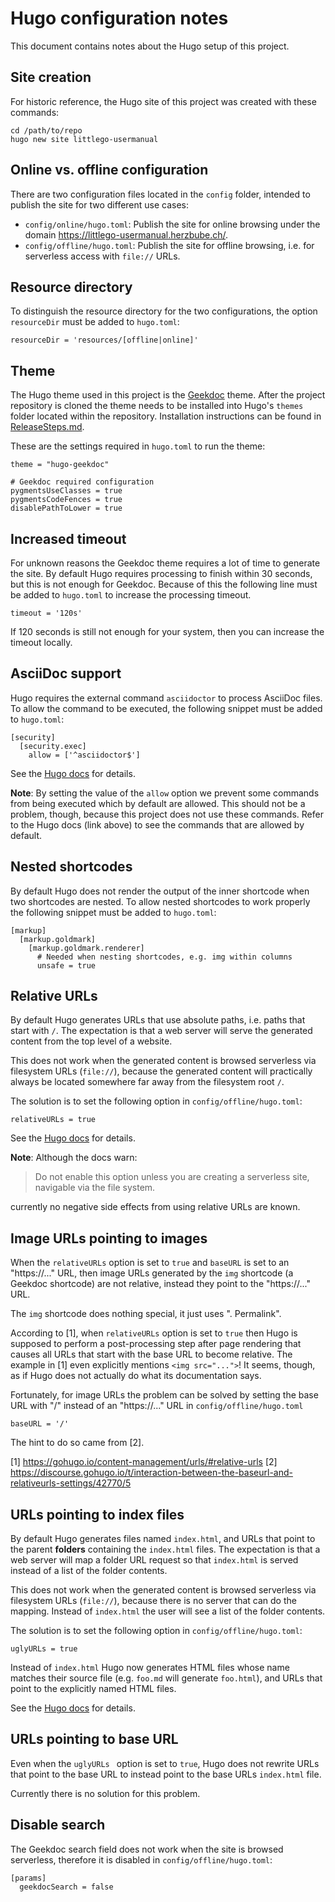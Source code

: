 # Hugo configuration notes

This document contains notes about the Hugo setup of this project.

## Site creation

For historic reference, the Hugo site of this project was created with these commands:

    cd /path/to/repo
    hugo new site littlego-usermanual

## Online vs. offline configuration

There are two configuration files located in the `config` folder, intended to publish the site for two different use cases:

- `config/online/hugo.toml`: Publish the site for online browsing under the domain https://littlego-usermanual.herzbube.ch/.
- `config/offline/hugo.toml`: Publish the site for offline browsing, i.e. for serverless access with `file://` URLs.

## Resource directory

To distinguish the resource directory for the two configurations, the option `resourceDir` must be added to `hugo.toml`:

    resourceDir = 'resources/[offline|online]'

## Theme

The Hugo theme used in this project is the [Geekdoc](https://geekdocs.de/) theme. After the project repository is cloned the theme needs to be installed into Hugo's `themes` folder located within the repository. Installation instructions can be found in [ReleaseSteps.md](ReleaseSteps.md).

These are the settings required in `hugo.toml` to run the theme:

```
theme = "hugo-geekdoc"

# Geekdoc required configuration
pygmentsUseClasses = true
pygmentsCodeFences = true
disablePathToLower = true
```

## Increased timeout

For unknown reasons the Geekdoc theme requires a lot of time to generate the site. By default Hugo requires processing to finish within 30 seconds, but this is not enough for Geekdoc. Because of this the following line must be added to `hugo.toml` to increase the processing timeout.

    timeout = '120s'

If 120 seconds is still not enough for your system, then you can increase the timeout locally.

## AsciiDoc support

Hugo requires the external command `asciidoctor` to process AsciiDoc files. To allow the command to be executed, the following snippet must be added to `hugo.toml`:

```
[security]
  [security.exec]
    allow = ['^asciidoctor$']
```

See the [Hugo docs](https://gohugo.io/about/security-model/#security-policy) for details.

**Note**: By setting the value of the `allow` option we prevent some commands from being executed which by default are allowed. This should not be a problem, though, because this project does not use these commands. Refer to the Hugo docs (link above) to see the commands that are allowed by default.

## Nested shortcodes

By default Hugo does not render the output of the inner shortcode when two shortcodes are nested. To allow nested shortcodes to work properly the following snippet must be added to `hugo.toml`:

```
[markup]
  [markup.goldmark]
    [markup.goldmark.renderer]
      # Needed when nesting shortcodes, e.g. img within columns
      unsafe = true
```

## Relative URLs

By default Hugo generates URLs that use absolute paths, i.e. paths that start with `/`. The expectation is that a web server will serve the generated content from the top level of a website.

This does not work when the generated content is browsed serverless via filesystem URLs (`file://`), because the generated content will practically always be located somewhere far away from the filesystem root `/`.

The solution is to set the following option in `config/offline/hugo.toml`:

    relativeURLs = true

See the [Hugo docs](https://gohugo.io/content-management/urls/#relative-urls) for details.

**Note**: Although the docs warn:

> Do not enable this option unless you are creating a serverless site, navigable via the file system.

currently no negative side effects from using relative URLs are known.

## Image URLs pointing to images

When the `relativeURLs` option is set to `true` and `baseURL` is set to an "https://..." URL, then image URLs generated by the `img` shortcode (a Geekdoc shortcode) are not relative, instead they point to the "https://..." URL.

The `img` shortcode does nothing special, it just uses ". Permalink".

According to [1], when `relativeURLs` option is set to `true` then Hugo is supposed to perform a post-processing step after page rendering that causes all URLs that start with the base URL to become relative. The example in [1] even explicitly mentions `<img src="...">`! It seems, though, as if Hugo does not actually do what its documentation says.

Fortunately, for image URLs the problem can be solved by setting the base URL with "/" instead of an "https://..." URL in `config/offline/hugo.toml`

    baseURL = '/'

The hint to do so came from [2].

[1] https://gohugo.io/content-management/urls/#relative-urls
[2] https://discourse.gohugo.io/t/interaction-between-the-baseurl-and-relativeurls-settings/42770/5

## URLs pointing to index files

By default Hugo generates files named `index.html`, and URLs that point to the parent **folders** containing the `index.html` files. The expectation is that a web server will map a folder URL request so that `index.html` is served instead of a list of the folder contents.

This does not work when the generated content is browsed serverless via filesystem URLs (`file://`), because there is no server that can do the mapping. Instead of `index.html` the user will see a list of the folder contents.

The solution is to set the following option in `config/offline/hugo.toml`:

    uglyURLs = true

Instead of `index.html` Hugo now generates HTML files whose name matches their source file (e.g. `foo.md` will generate `foo.html`), and URLs that point to the explicitly named HTML files.

See the [Hugo docs](https://gohugo.io/content-management/urls/#appearance) for details.

## URLs pointing to base URL

Even when the `uglyURLs ` option is set to `true`, Hugo does not rewrite URLs that point to the base URL to instead point to the base URLs `index.html` file.

Currently there is no solution for this problem.

## Disable search

The Geekdoc search field does not work when the site is browsed serverless, therefore it is disabled in `config/offline/hugo.toml`:

    [params]
      geekdocSearch = false
